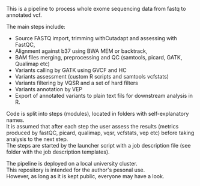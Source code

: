 This is a pipeline to process whole exome sequencing data from fastq to annotated vcf. 

The main steps include:
- Source FASTQ import, trimming withCutadapt and assessing with FastQC, 
- Alignment against b37 using BWA MEM or backtrack,
- BAM files merging, preprocessing and QC (samtools, picard, GATK, Qualimap etc)
- Variants calling by GATK using GVCF and HC 
- Variants assessment (custom R scripts and samtools vcfstats) 
- Variants filtering by VQSR and a set of hard filters 
- Variants annotation by VEP
- Export of annotated variants to plain text fils for downstream analysis in R.

Code is split into steps (modules), located in folders with self-explanatory names.  
It is assumed that after each step the user assess the results (metrics produced by fastQC, 
picard, qualimap, vqsr, vcfstats, vep etc) before taking analysis to the next step.  
The steps are started by the launcher script with a job description file 
(see folder with the job description templates).  

The pipeline is deployed on a local university cluster.  
This repository is intended for the author's pesonal use.  
However, as long as it is kept public, everyone may have a look.  
